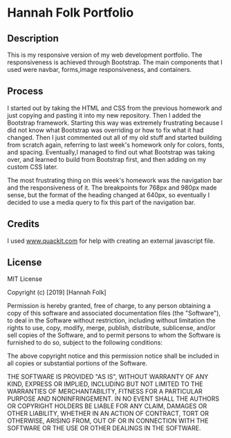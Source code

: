 Hannah Folk Portfolio
=======

## Description

This is my responsive version of my web development portfolio. The responsiveness is achieved through Bootstrap. The main components that I used were navbar, forms,image responsiveness, and containers.

## Process

I started out by taking the HTML and CSS from the previous homework and just copying and pasting it into my new repository. Then I added the Bootstrap framework. Starting this way was extremely frustrating because I did not know what Bootstrap was overriding or how to fix what it had changed. Then I just commented out all of my old stuff and started building from scratch again, referring to last week's homework only for colors, fonts, and spacing. Eventually,I managed to find out what Bootstrap was taking over, and learned to build from Bootstrap first, and then adding on my custom CSS later.

The most frustrating thing on this week's homework was the navigation bar and the responsiveness of it. The breakpoints for 768px and 980px made sense, but the format of the heading changed at 640px, so eventually I decided to use a media query to fix this part of the navigation bar.

## Credits

I used www.quackit.com for help with creating an external javascript file.

## License

MIT License

Copyright (c) [2019] [Hannah Folk]

Permission is hereby granted, free of charge, to any person obtaining a copy
of this software and associated documentation files (the "Software"), to deal
in the Software without restriction, including without limitation the rights
to use, copy, modify, merge, publish, distribute, sublicense, and/or sell
copies of the Software, and to permit persons to whom the Software is
furnished to do so, subject to the following conditions:

The above copyright notice and this permission notice shall be included in all
copies or substantial portions of the Software.

THE SOFTWARE IS PROVIDED "AS IS", WITHOUT WARRANTY OF ANY KIND, EXPRESS OR
IMPLIED, INCLUDING BUT NOT LIMITED TO THE WARRANTIES OF MERCHANTABILITY,
FITNESS FOR A PARTICULAR PURPOSE AND NONINFRINGEMENT. IN NO EVENT SHALL THE
AUTHORS OR COPYRIGHT HOLDERS BE LIABLE FOR ANY CLAIM, DAMAGES OR OTHER
LIABILITY, WHETHER IN AN ACTION OF CONTRACT, TORT OR OTHERWISE, ARISING FROM,
OUT OF OR IN CONNECTION WITH THE SOFTWARE OR THE USE OR OTHER DEALINGS IN THE
SOFTWARE.